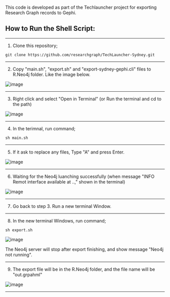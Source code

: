 This code is developed as part of the Techlauncher project for exporting Research Graph records to Gephi. 

## How to Run the Shell Script:

---

1. Clone this repository;

```
git clone https://github.com/researchgraph/TechLauncher-Sydney.git
```

---

2. Copy "main.sh", "export.sh" and "export-sydney-gephi.cli" files to R.Neo4j folder. Like the image below.

![image](https://github.com/ukiyo-e/Image/raw/master/1.png)

---

3. Right click and select "Open in Terminal" (or Run the terminal and cd to the path)

![image](https://github.com/ukiyo-e/Image/raw/master/2.png)

---

4. In the terimnal, run command;

```
sh main.sh
```

---

5. If it ask to replace any files, Type "A" and press Enter.

![image](https://github.com/ukiyo-e/Image/raw/master/3.png)

---

6. Waiting for the Neo4j luanching successfully (when message "INFO Remot interface available at ..," shown in the terminal)

![image](https://github.com/ukiyo-e/Image/raw/master/4.png)

---

7. Go back to step 3. Run a new terminal Window.

---

8. In the new terminal Windows, run command;

```
sh export.sh
```

![image](https://github.com/ukiyo-e/Image/raw/master/6.png)

The Neo4j server will stop after export finishing, and show message "Neo4j not running".

---

9. The export file will be in the R.Neo4j folder, and the file name will be "out.grpahml"

![image](https://github.com/ukiyo-e/Image/raw/master/7.png)

---
